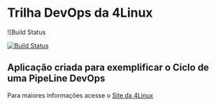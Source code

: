 # Trilha DevOps da 4Linux

<!-- Altere a Flag abaixo com sua URL do Travis -->![Build Status
[![Build Status](https://travis-ci.org/paulloric/DevOpsLab-HelloWorld.svg?branch=master)](https://travis-ci.org/paulloric/DevOpsLab-HelloWorld)

## Aplicação criada para exemplificar o Ciclo de uma PipeLine DevOps


Para maiores informações acesse o [Site da 4Linux](https://www.4linux.com.br/cursos/devops)
